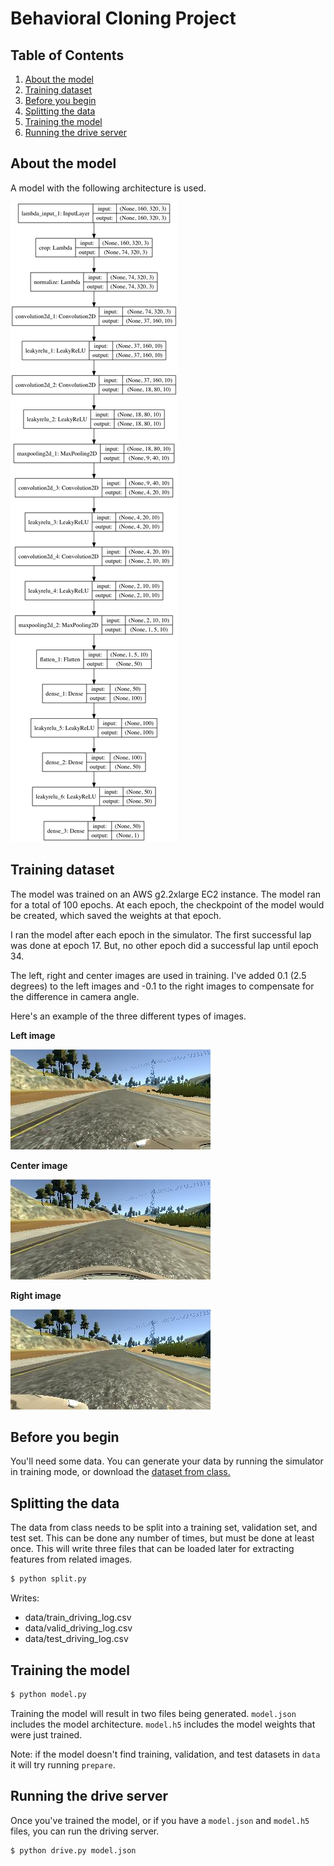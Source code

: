 # Behavioral Cloning Project

## Table of Contents

1. [About the model](#about-the-model)
1. [Training dataset](#training-dataset)
1. [Before you begin](#before-you-begin)
1. [Splitting the data](#splitting-the-data)
1. [Training the model](#training-the-model)
1. [Running the drive server](#running-the-drive-server)

## About the model

A model with the following architecture is used.

![Model architecture](./model.png?raw=true)

## Training dataset

The model was trained on an AWS g2.2xlarge EC2 instance. The model ran for a
total of 100 epochs. At each epoch, the checkpoint of the model would be
created, which saved the weights at that epoch.

I ran the model after each epoch in the simulator. The first successful lap
was done at epoch 17. But, no other epoch did a successful lap until epoch 34.

The left, right and center images are used in training. I've added 0.1 (2.5
degrees) to the left images and -0.1 to the right images to compensate for the
difference in camera angle.

Here's an example of the three different types of images.

**Left image**

![Left image](./left_2016_12_19_20_10_35_002.jpg?raw=true)

**Center image**

![Center image](./center_2016_12_19_20_10_35_002.jpg?raw=true)

**Right image**

![Right image](./right_2016_12_19_20_10_35_002.jpg?raw=true)

## Before you begin

You'll need some data. You can generate your data by running the simulator in
training mode, or download the [dataset from class.][1]

## Splitting the data

The data from class needs to be split into a training set, validation set, and
test set. This can be done any number of times, but must be done at least once.
This will write three files that can be loaded later for extracting features
from related images.

```sh
$ python split.py
```

Writes:

  * data/train_driving_log.csv
  * data/valid_driving_log.csv
  * data/test_driving_log.csv

## Training the model

```sh
$ python model.py
```

Training the model will result in two files being generated. `model.json`
includes the model architecture. `model.h5` includes the model weights that
were just trained.

Note: if the model doesn't find training, validation, and test datasets in
`data` it will try running `prepare`.

## Running the drive server

Once you've trained the model, or if you have a `model.json` and `model.h5`
files, you can run the driving server.

```sh
$ python drive.py model.json
```

[1]: https://d17h27t6h515a5.cloudfront.net/topher/2016/December/584f6edd_data/data.zip
